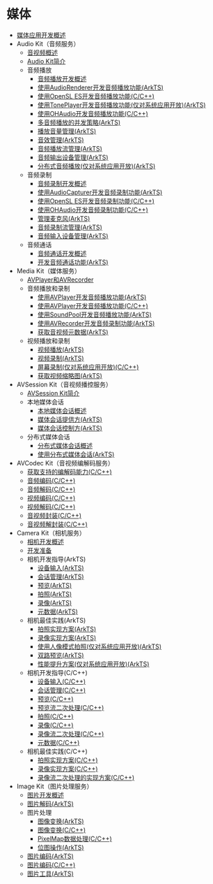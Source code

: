 # 媒体

- [媒体应用开发概述](media-application-overview.md)
- Audio Kit（音频服务）
  - [音视频概述](av-overview.md)
  - [Audio Kit简介](audio-kit-intro.md)
  - 音频播放
    - [音频播放开发概述](audio-playback-overview.md)
    - [使用AudioRenderer开发音频播放功能(ArkTS)](using-audiorenderer-for-playback.md)
    - [使用OpenSL ES开发音频播放功能(C/C++)](using-opensl-es-for-playback.md)
    - [使用TonePlayer开发音频播放功能(仅对系统应用开放)(ArkTS)](using-toneplayer-for-playback.md)
    - [使用OHAudio开发音频播放功能(C/C++)](using-ohaudio-for-playback.md)
    - [多音频播放的并发策略(ArkTS)](audio-playback-concurrency.md)
    - [播放音量管理(ArkTS)](volume-management.md)
    - [音效管理(ArkTS)](audio-effect-management.md)
    - [音频播放流管理(ArkTS)](audio-playback-stream-management.md)
    - [音频输出设备管理(ArkTS)](audio-output-device-management.md)
    - [分布式音频播放(仅对系统应用开放)(ArkTS)](distributed-audio-playback.md)
  - 音频录制
    - [音频录制开发概述](audio-recording-overview.md)
    - [使用AudioCapturer开发音频录制功能(ArkTS)](using-audiocapturer-for-recording.md)
    - [使用OpenSL ES开发音频录制功能(C/C++)](using-opensl-es-for-recording.md)
    - [使用OHAudio开发音频录制功能(C/C++)](using-ohaudio-for-recording.md)
    - [管理麦克风(ArkTS)](mic-management.md)
    - [音频录制流管理(ArkTS)](audio-recording-stream-management.md)
    - [音频输入设备管理(ArkTS)](audio-input-device-management.md)
  - 音频通话
    - [音频通话开发概述](audio-call-overview.md)
    - [开发音频通话功能(ArkTS)](audio-call-development.md)
- Media Kit（媒体服务）
  - [AVPlayer和AVRecorder](avplayer-avrecorder-overview.md)
  - 音频播放和录制
    - [使用AVPlayer开发音频播放功能(ArkTS)](using-avplayer-for-playback.md)
    - [使用AVPlayer开发音频播放功能(C/C++)](using-ndk-avplayer-for-playerback.md)
    - [使用SoundPool开发音频播放功能(ArkTS)](using-soundpool-for-playback.md)
    - [使用AVRecorder开发音频录制功能(ArkTS)](using-avrecorder-for-recording.md)
    - [获取音视频元数据(ArkTS)](avmetadataextractor.md)
  - 视频播放和录制
    - [视频播放(ArkTS)](video-playback.md)
    - [视频录制(ArkTS)](video-recording.md)
    - [屏幕录制(仅对系统应用开放)(C/C++)](avscreen-capture.md)
    - [获取视频缩略图(ArkTS)](avimagegenerator.md)
- AVSession Kit（音视频播控服务）
  - [AVSession Kit简介](avsession-overview.md)
  - 本地媒体会话
    - [本地媒体会话概述](local-avsession-overview.md)
    - [媒体会话提供方(ArkTS)](using-avsession-developer.md)
    - [媒体会话控制方(ArkTS)](using-avsession-controller.md)
  - 分布式媒体会话
    - [分布式媒体会话概述](distributed-avsession-overview.md)
    - [使用分布式媒体会话(ArkTS)](using-distributed-avsession.md)
- AVCodec Kit（音视频编解码服务）
  - [获取支持的编解码能力(C/C++)](obtain-supported-codecs.md)
  - [音频编码(C/C++)](audio-encoding.md)
  - [音频解码(C/C++)](audio-decoding.md)
  - [视频编码(C/C++)](video-encoding.md)
  - [视频解码(C/C++)](video-decoding.md)
  - [音视频封装(C/C++)](audio-video-encapsulation.md)
  - [音视频解封装(C/C++)](audio-video-decapsulation.md)
- Camera Kit（相机服务）
  - [相机开发概述](camera-overview.md)
  - [开发准备](camera-preparation.md)
  - 相机开发指导(ArkTS)
    - [设备输入(ArkTS)](camera-device-input.md)
    - [会话管理(ArkTS)](camera-session-management.md)
    - [预览(ArkTS)](camera-preview.md)
    - [拍照(ArkTS)](camera-shooting.md)
    - [录像(ArkTS)](camera-recording.md)
    - [元数据(ArkTS)](camera-metadata.md)
  - 相机最佳实践(ArkTS)
    - [拍照实现方案(ArkTS)](camera-shooting-case.md)
    - [录像实现方案(ArkTS)](camera-recording-case.md)
    - [使用人像模式拍照(仅对系统应用开放)(ArkTS)](camera-mode.md)
    - [双路预览(ArkTS)](camera-dual-channel-preview.md)
    - [性能提升方案(仅对系统应用开放)(ArkTS)](camera-performance-improvement.md)
  - 相机开发指导(C/C++)
    - [设备输入(C/C++)](native-camera-device-input.md)
    - [会话管理(C/C++)](native-camera-session-management.md)
    - [预览(C/C++)](native-camera-preview.md)
    - [预览流二次处理(C/C++)](native-camera-preview-imageReceiver.md)
    - [拍照(C/C++)](native-camera-shooting.md)
    - [录像(C/C++)](native-camera-recording.md)
    - [录像流二次处理(C/C++)](native-camera-recording-imageReceiver.md)
    - [元数据(C/C++)](native-camera-metadata.md)
  - 相机最佳实践(C/C++)
    - [拍照实现方案(C/C++)](native-camera-shooting-case.md)
    - [录像实现方案(C/C++)](native-camera-recording-case.md)
    - [录像流二次处理的实现方案(C/C++)](native-camera-recording-case-imageReceiver.md)
- Image Kit（图片处理服务）
  - [图片开发概述](image-overview.md)
  - [图片解码(ArkTS)](image-decoding.md)
  - 图片处理
    - [图像变换(ArkTS)](image-transformation.md)
    - [图像变换(C/C++)](image-transformation-native.md)
    - [PixelMap数据处理(C/C++)](image-pixelmap-operation-native.md)
    - [位图操作(ArkTS)](image-pixelmap-operation.md)
  - [图片编码(ArkTS)](image-encoding.md)
  - [图片编码(C/C++)](image-encoding-native.md)
  - [图片工具(ArkTS)](image-tool.md)
